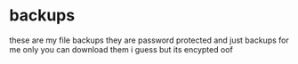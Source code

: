 # backups
these are my file backups
they are password protected and just backups for me only
you can download them i guess 
but its encypted
oof
